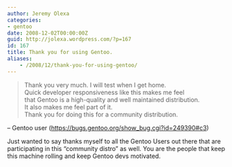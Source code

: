 ```yaml
---
author: Jeremy Olexa
categories:
- gentoo
date: 2008-12-02T00:00:00Z
guid: http://jolexa.wordpress.com/?p=167
id: 167
title: Thank you for using Gentoo.
aliases:
    - /2008/12/thank-you-for-using-gentoo/
---
```


> Thank you very much. I will test when I get home.  
> Quick developer responsiveness like this makes me feel  
> that Gentoo is a high-quality and well maintained distribution.  
> It also makes me feel part of it.  
> Thank you for doing this for a community distribution.

&#8211; Gentoo user (<https://bugs.gentoo.org/show_bug.cgi?id=249390#c3>)

Just wanted to say thanks myself to all the Gentoo Users out there that are participating in this &#8220;community distro&#8221; as well. You are the people that keep this machine rolling and keep Gentoo devs motivated.